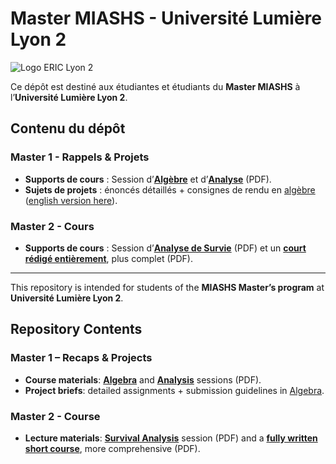 # Master MIASHS - Université Lumière Lyon 2

![Logo ERIC Lyon 2](ERIC_LYON_2_logo.png)

Ce dépôt est destiné aux étudiantes et étudiants du **Master MIASHS** à l’**Université Lumière Lyon 2**.

## Contenu du dépôt

### Master 1 - Rappels & Projets
- **Supports de cours** : Session d’[**Algèbre**](/Algebre_M1/Cours_M1_ALGEBRE_Beamer.pdf) et d’[**Analyse**](/Analyse_M1/Analysis_M1_Minchella.pdf) (PDF).
- **Sujets de projets** : énoncés détaillés + consignes de rendu en [algèbre](/Algebre_M1/Projet-Algebre.pdf) ([english version here](/Algebre_M1/ENGLISH-Projet-Algebre.pdf)).


### Master 2 - Cours
- **Supports de cours** : Session d’[**Analyse de Survie**](/Analyse_Survie_M2/Slide_M2_Survie_Beamer.pdf) (PDF) et un [**court rédigé entièrement**](/Analyse_Survie_M2/Cours_Analyse_de_Survie_M2_MIASHS.pdf), plus complet (PDF).


---


This repository is intended for students of the **MIASHS Master’s program** at **Université Lumière Lyon 2**.


## Repository Contents

### Master 1 – Recaps & Projects
- **Course materials**: [**Algebra**](/Algebre_M1/Cours_M1_ALGEBRE_Beamer.pdf) and [**Analysis**](/Analyse_M1/Analysis_M1_Minchella.pdf) sessions (PDF).
- **Project briefs**: detailed assignments + submission guidelines in [Algebra](/Algebre_M1/ENGLISH-Projet-Algebre.pdf).


### Master 2 - Course
- **Lecture materials**: [**Survival Analysis**](/Analyse_Survie_M2/Slide_M2_Survie_Beamer.pdf) session (PDF) and a [**fully written short course**](/Analyse_Survie_M2/Cours_Analyse_de_Survie_M2_MIASHS.pdf), more comprehensive (PDF).
